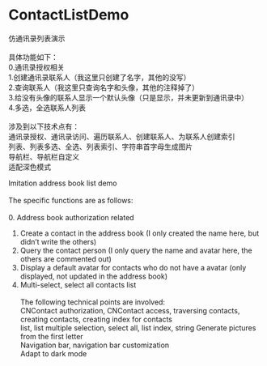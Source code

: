 # ContactListDemo
仿通讯录列表演示</br></br>
具体功能如下：</br>
0.通讯录授权相关</br>
1.创建通讯录联系人（我这里只创建了名字，其他的没写）</br>
2.查询联系人（我这里只查询名字和头像，其他的注释掉了）</br>
3.给没有头像的联系人显示一个默认头像（只是显示，并未更新到通讯录中）</br>
4.多选，全选联系人列表</br></br>
涉及到以下技术点有：</br>通讯录授权、通讯录访问、遍历联系人、创建联系人、为联系人创建索引</br>列表、列表多选、全选、列表索引、字符串首字母生成图片</br>导航栏、导航栏自定义</br>适配深色模式


Imitation address book list demo</br></br>
The specific functions are as follows:</br></br>
0. Address book authorization related</br>
1. Create a contact in the address book (I only created the name here, but didn’t write the others)</br>
2. Query the contact person (I only query the name and avatar here, the others are commented out)</br>
3. Display a default avatar for contacts who do not have a avatar (only displayed, not updated in the address book)</br>
4. Multi-select, select all contacts list</br></br>
The following technical points are involved: </br>CNContact authorization, CNContact access, traversing contacts, creating contacts, creating index for contacts</br> list, list multiple selection, select all, list index, string Generate pictures from the first letter</br>Navigation bar, navigation bar customization</br>Adapt to dark mode
